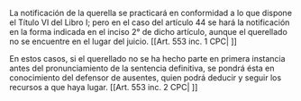 La notificación de la querella se practicará en conformidad a lo que dispone el Título VI del Libro I; pero en el caso del artículo 44 se hará la notificación en la forma indicada en el inciso 2° de dicho artículo, aunque el querellado no se encuentre en el lugar del juicio. [[Art. 553 inc. 1 CPC| ]]

En estos casos, si el querellado no se ha hecho parte en primera instancia antes del pronunciamiento de la sentencia definitiva, se pondrá ésta en conocimiento del defensor de ausentes, quien podrá deducir y seguir los recursos a que haya lugar. [[Art. 553 inc. 2 CPC| ]]